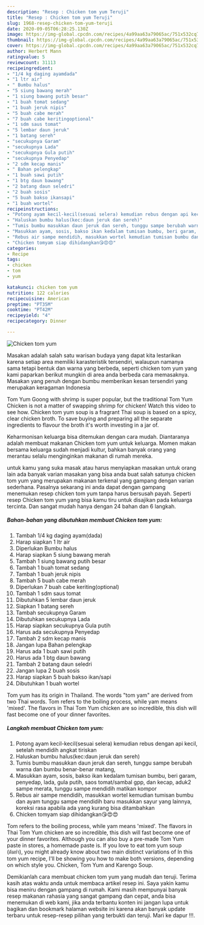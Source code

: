 ```yaml
---
description: "Resep : Chicken tom yum Teruji"
title: "Resep : Chicken tom yum Teruji"
slug: 1968-resep-chicken-tom-yum-teruji
date: 2020-09-05T06:28:25.130Z
image: https://img-global.cpcdn.com/recipes/4a99aa63a79065ac/751x532cq70/chicken-tom-yum-foto-resep-utama.jpg
thumbnail: https://img-global.cpcdn.com/recipes/4a99aa63a79065ac/751x532cq70/chicken-tom-yum-foto-resep-utama.jpg
cover: https://img-global.cpcdn.com/recipes/4a99aa63a79065ac/751x532cq70/chicken-tom-yum-foto-resep-utama.jpg
author: Herbert Mann
ratingvalue: 5
reviewcount: 31113
recipeingredient:
- "1/4 kg daging ayamdada"
- "1 ltr air"
- " Bumbu halus"
- "5 siung bawang merah"
- "1 siung bawang putih besar"
- "1 buah tomat sedang"
- "1 buah jeruk nipis"
- "5 buah cabe merah"
- "7 buah cabe keritingoptional"
- "1 sdm saus tomat"
- "5 lembar daun jeruk"
- "1 batang sereh"
- "secukupnya Garam"
- "secukupnya Lada"
- "secukupnya Gula putih"
- "secukupnya Penyedap"
- "2 sdm kecap manis"
- " Bahan pelengkap"
- "1 buah sawi putih"
- "1 btg daun bawang"
- "2 batang daun seledri"
- "2 buah sosis"
- "5 buah bakso ikansapi"
- "1 buah wortel"
recipeinstructions:
- "Potong ayam kecil-kecil(sesuai selera) kemudian rebus dengan api kecil, setelah mendidih angkat tiriskan"
- "Haluskan bumbu halus(kec:daun jeruk dan sereh)"
- "Tumis bumbu masukkan daun jeruk dan sereh, tunggu sampe berubah warna dan bumbu benar-benar matang,"
- "Masukkan ayam, sosis, bakso ikan kedalam tumisan bumbu, beri garam, penyedap, lada, gula putih, saos tomat/sambal gpp, dan kecap, aduk2 sampe merata, tunggu sampe mendidih matikan kompor"
- "Rebus air sampe mendidih, masukkan wortel kemudian tumisan bumbu dan ayam tunggu sampe mendidih baru masukkan sayur yang lainnya, koreksi rasa apabila ada yang kurang bisa ditambahkan"
- "Chicken tomyam siap dihidangkan😘😍😍"
categories:
- Recipe
tags:
- chicken
- tom
- yum

katakunci: chicken tom yum 
nutrition: 122 calories
recipecuisine: American
preptime: "PT35M"
cooktime: "PT42M"
recipeyield: "4"
recipecategory: Dinner

---
```



![Chicken tom yum](https://img-global.cpcdn.com/recipes/4a99aa63a79065ac/751x532cq70/chicken-tom-yum-foto-resep-utama.jpg)

Masakan adalah salah satu warisan budaya yang dapat kita lestarikan karena setiap area memiliki karasteristik tersendiri, walaupun namanya sama tetapi bentuk dan warna yang berbeda, seperti chicken tom yum yang kami paparkan berikut mungkin di area anda berbeda cara memasaknya. Masakan yang penuh dengan bumbu memberikan kesan tersendiri yang merupakan keragaman Indonesia

Tom Yum Goong with shrimp is super popular, but the traditional Tom Yum Chicken is not a matter of swapping shrimp for chicken! Watch this video to see how. Chicken tom yum soup is a fragrant Thai soup is based on a spicy, clear chicken broth. To save buying and preparing all the separate ingredients to flavour the broth it&#39;s worth investing in a jar of.

Keharmonisan keluarga bisa ditemukan dengan cara mudah. Diantaranya adalah membuat makanan Chicken tom yum untuk keluarga. Momen makan bersama keluarga sudah menjadi kultur, bahkan banyak orang yang merantau selalu menginginkan makanan di rumah mereka.

untuk kamu yang suka masak atau harus menyiapkan masakan untuk orang lain ada banyak varian masakan yang bisa anda buat salah satunya chicken tom yum yang merupakan makanan terkenal yang gampang dengan varian sederhana. Pasalnya sekarang ini anda dapat dengan gampang menemukan resep chicken tom yum tanpa harus bersusah payah.
Seperti resep Chicken tom yum yang bisa kamu tiru untuk disajikan pada keluarga tercinta. Dan sangat mudah hanya dengan 24 bahan dan 6 langkah.


<!--inarticleads1-->

##### Bahan-bahan yang dibutuhkan membuat Chicken tom yum:

1. Tambah 1/4 kg daging ayam(dada)
1. Harap siapkan 1 ltr air
1. Diperlukan  Bumbu halus
1. Harap siapkan 5 siung bawang merah
1. Tambah 1 siung bawang putih besar
1. Tambah 1 buah tomat sedang
1. Tambah 1 buah jeruk nipis
1. Tambah 5 buah cabe merah
1. Diperlukan 7 buah cabe keriting(optional)
1. Tambah 1 sdm saus tomat
1. Dibutuhkan 5 lembar daun jeruk
1. Siapkan 1 batang sereh
1. Tambah secukupnya Garam
1. Dibutuhkan secukupnya Lada
1. Harap siapkan secukupnya Gula putih
1. Harus ada secukupnya Penyedap
1. Tambah 2 sdm kecap manis
1. Jangan lupa  Bahan pelengkap
1. Harus ada 1 buah sawi putih
1. Harus ada 1 btg daun bawang
1. Tambah 2 batang daun seledri
1. Jangan lupa 2 buah sosis
1. Harap siapkan 5 buah bakso ikan/sapi
1. Dibutuhkan 1 buah wortel


Tom yum has its origin in Thailand. The words &#34;tom yam&#34; are derived from two Thai words. Tom refers to the boiling process, while yam means &#39;mixed&#39;. The flavors in Thai Tom Yum chicken are so incredible, this dish will fast become one of your dinner favorites. 

<!--inarticleads2-->

##### Langkah membuat  Chicken tom yum:

1. Potong ayam kecil-kecil(sesuai selera) kemudian rebus dengan api kecil, setelah mendidih angkat tiriskan
1. Haluskan bumbu halus(kec:daun jeruk dan sereh)
1. Tumis bumbu masukkan daun jeruk dan sereh, tunggu sampe berubah warna dan bumbu benar-benar matang,
1. Masukkan ayam, sosis, bakso ikan kedalam tumisan bumbu, beri garam, penyedap, lada, gula putih, saos tomat/sambal gpp, dan kecap, aduk2 sampe merata, tunggu sampe mendidih matikan kompor
1. Rebus air sampe mendidih, masukkan wortel kemudian tumisan bumbu dan ayam tunggu sampe mendidih baru masukkan sayur yang lainnya, koreksi rasa apabila ada yang kurang bisa ditambahkan
1. Chicken tomyam siap dihidangkan😘😍😍


Tom refers to the boiling process, while yam means &#39;mixed&#39;. The flavors in Thai Tom Yum chicken are so incredible, this dish will fast become one of your dinner favorites. Although you can also buy a pre-made Tom Yum paste in stores, a homemade paste is. If you love to eat tom yum soup (ต้มยำ), you might already know about two main distinct variations of In this tom yum recipe, I&#39;ll be showing you how to make both versions, depending on which style you. Chicken, Tom Yum and Karengo Soup. 

Demikianlah cara membuat chicken tom yum yang mudah dan teruji. Terima kasih atas waktu anda untuk membaca artikel resep ini. Saya yakin kamu bisa meniru dengan gampang di rumah. Kami masih mempunyai banyak resep makanan rahasia yang sangat gampang dan cepat, anda bisa menemukan di web kami, jika anda terbantu konten ini jangan lupa untuk bagikan dan bookmark halaman website ini karena akan banyak update terbaru untuk resep-resep pilihan yang terbukti dan teruji. Mari ke dapur !!!. 
